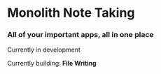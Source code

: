 # Monolith Note Taking
### All of your important apps, all in one place

Currently in development

Currently building:
**File Writing**
